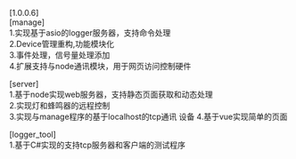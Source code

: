 [1.0.0.6]  
[manage]  
1.实现基于asio的logger服务器，支持命令处理  
2.Device管理重构,功能模块化  
3.事件处理，信号量处理添加  
4.扩展支持与node通讯模块，用于网页访问控制硬件  

[server]  
1.基于node实现web服务器，支持静态页面获取和动态处理  
2.实现灯和蜂鸣器的远程控制  
3.实现与manage程序的基于localhost的tcp通讯  设备
4.基于vue实现简单的页面  

[logger_tool]  
1.基于C#实现的支持tcp服务器和客户端的测试程序  
